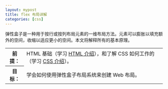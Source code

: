 ```yaml
---
layout: mypost
title: flex 布局详解
categories: [css]
---
```


弹性盒子是一种用于按行或按列布局元素的一维布局方法。元素可以膨胀以填充额外的空间，收缩以适应更小的空间。本文将解释所有的基本原理。

<table class="learn-box standard-table"><tbody><tr><th scope="row">前提：</th><td>HTML 基础（学习 <a href="/zh-CN/docs/Learn/HTML/Introduction_to_HTML">HTML 介绍</a>），和了解 CSS 如何工作的（学习 <a href="/en-US/docs/Learn/CSS/First_steps">CSS 介绍</a>）。</td></tr><tr><th scope="row">目标：</th><td>学会如何使用弹性盒子布局系统来创建 Web 布局。</td></tr></tbody></table>
